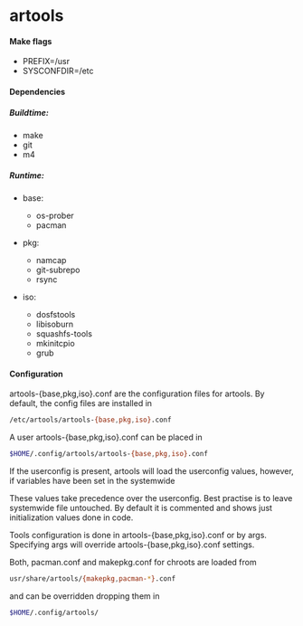 artools
=============

#### Make flags


* PREFIX=/usr
* SYSCONFDIR=/etc

#### Dependencies

##### Buildtime:

* make
* git
* m4

##### Runtime:

- base:
  * os-prober
  * pacman

- pkg:
  * namcap
  * git-subrepo
  * rsync

- iso:
  * dosfstools
  * libisoburn
  * squashfs-tools
  * mkinitcpio
  * grub

#### Configuration

artools-{base,pkg,iso}.conf are the configuration files for artools.
By default, the config files are installed in

```bash
/etc/artools/artools-{base,pkg,iso}.conf
```

A user artools-{base,pkg,iso}.conf can be placed in

```bash
$HOME/.config/artools/artools-{base,pkg,iso}.conf
```

If the userconfig is present, artools will load the userconfig values, however, if variables have been set in the systemwide

These values take precedence over the userconfig.
Best practise is to leave systemwide file untouched.
By default it is commented and shows just initialization values done in code.

Tools configuration is done in artools-{base,pkg,iso}.conf or by args.
Specifying args will override artools-{base,pkg,iso}.conf settings.

Both, pacman.conf and makepkg.conf for chroots are loaded from

```bash
usr/share/artools/{makepkg,pacman-*}.conf
```

and can be overridden dropping them in

```bash
$HOME/.config/artools/
```
